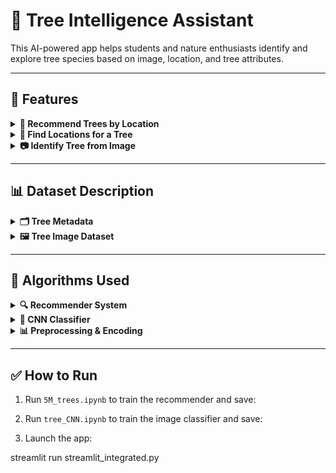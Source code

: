 
# 🌳 Tree Intelligence Assistant

This AI-powered app helps students and nature enthusiasts identify and explore tree species based on image, location, and tree attributes.

---

## 🧠 Features

<details>
<summary><strong>🌲 Recommend Trees by Location</strong></summary>

- Input GPS coordinates (latitude, longitude)
- Specify tree diameter, native status, city, and state
- Returns the top 5 tree species likely found in that area
</details>

<details>
<summary><strong>📍 Find Locations for a Tree</strong></summary>

- Choose a tree species from a dropdown
- Displays cities and states where the species is most commonly found
</details>

<details>
<summary><strong>📷 Identify Tree from Image</strong></summary>

- Upload an image of a tree
- CNN model predicts the species
- If found in the dataset, shows common locations for that species
</details>

---

## 📊 Dataset Description

<details>
<summary><strong>🗂️ Tree Metadata</strong></summary>

- **Source**: Open tree surveys from multiple cities (e.g., Louisville, Chicago)
- **Total records**: ~1.38 million
- **Key columns**:
  - `common_name`: Tree species (e.g., Bur Oak)
  - `scientific_name`: Botanical name (e.g., Quercus macrocarpa)
  - `latitude_coordinate`, `longitude_coordinate`
  - `city`, `state`, `address`
  - `native`: Whether the tree is native to the area
  - `diameter_breast_height_CM`: Tree height/width measure
</details>

<details>
<summary><strong>🖼️ Tree Image Dataset</strong></summary>

- **Structure**: Folder-based, each folder named after a tree species
- **Use**: Used to train the CNN for species recognition
- **Preprocessing**:
  - Images resized to 224x224
  - Normalized pixel values
  - Augmented with flips, zoom, and rotation
</details>

---

## 🧪 Algorithms Used

<details>
<summary><strong>🔍 Recommender System</strong></summary>

- **Algorithm**: K-Nearest Neighbors (KNN)
- **Library**: `sklearn.neighbors.NearestNeighbors`
- **Inputs**: location, diameter, native status, city/state
- **Output**: Most common tree species nearby
</details>

<details>
<summary><strong>🧠 CNN Classifier</strong></summary>

- **Model**: Sequential CNN (Conv2D + MaxPooling + Dense layers)
- **Library**: `tensorflow.keras`
- **Input**: 224x224 image
- **Output**: Predicted tree species with probability
- **Loss**: Categorical Crossentropy
- **Optimizer**: Adam
</details>

<details>
<summary><strong>📊 Preprocessing & Encoding</strong></summary>

- **Categorical Encoding**: LabelEncoder
- **Scaling**: StandardScaler for lat/lon/diameter
- **Data Splits**: 80% training, 20% validation
</details>

---

## ✅ How to Run

1. Run `5M_trees.ipynb` to train the recommender and save:

2. Run `tree_CNN.ipynb` to train the image classifier and save:

3. Launch the app:

streamlit run streamlit_integrated.py

 
